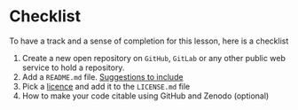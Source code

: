 # Checklist

To have a track and a sense of completion for this lesson, here is a checklist

1. Create a new open repository on `GitHub`, `GitLab` or any other public web service to hold a repository.
1. Add a `README.md` file. [Suggestions to include](https://guides.github.com/features/wikis/)
1. Pick a [licence][licence-episode] and add it to the `LICENSE.md` file
1. How to make your code citable using GitHub and Zenodo (optional)


[licence-episode]: https://softdev4research.github.io/4OSS-lesson/03-use-license/index.html
